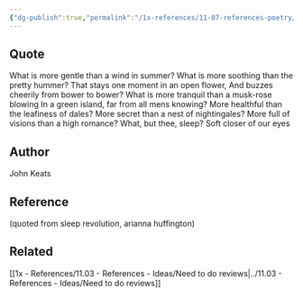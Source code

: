 ```yaml
---
{"dg-publish":true,"permalink":"/1x-references/11-07-references-poetry/sleep-and-poetry-john-keats/","dgHomeLink":true,"dgPassFrontmatter":false,"dgShowBacklinks":true,"dgShowLocalGraph":false,"dgShowInlineTitle":true}
---
```



## Quote
What is more gentle than a wind in summer?
What is more soothing than the pretty hummer?
That stays one moment in an open flower,
And buzzes cheerily from bower to bower?
What is more tranquil than a musk-rose blowing
In a green island, far from all mens knowing?
More healthful than the leafiness of dales?
More secret than a nest of nightingales?
More full of visions than a high romance?
What, but thee, sleep? Soft closer of our eyes


## Author
John Keats

## Reference
(quoted from sleep revolution, arianna huffington)

## Related
[[1x - References/11.03 - References - Ideas/Need to do reviews|../11.03 - References - Ideas/Need to do reviews]]